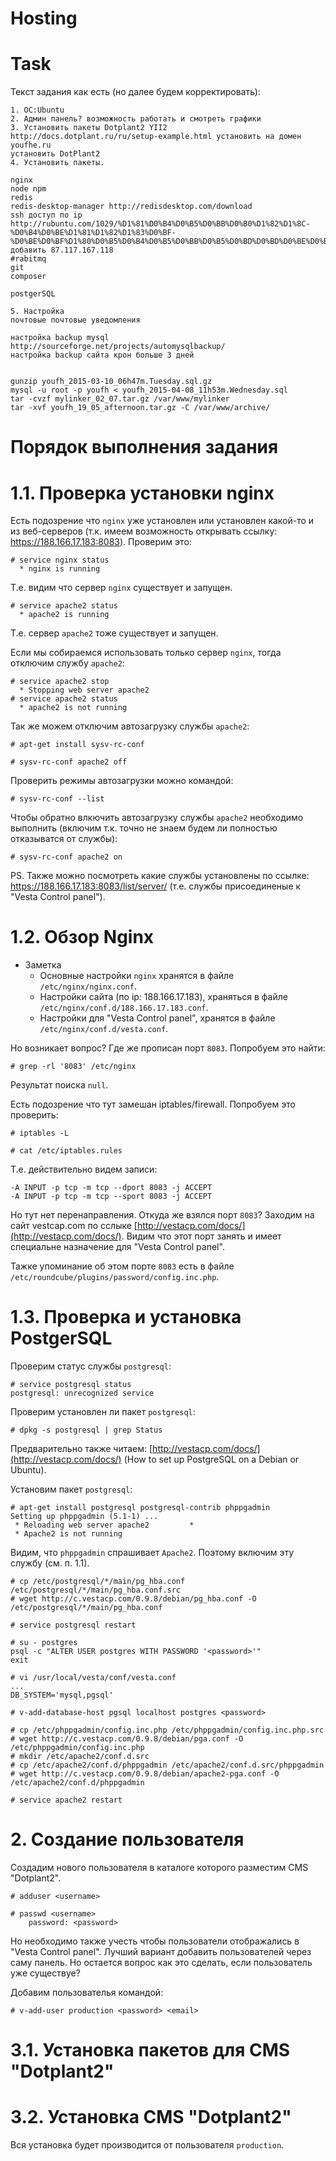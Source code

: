 Hosting
====================

# Task

Текст задания как есть (но далее будем корректировать):

```
1. ОС:Ubuntu  
2. Админ панель? возможность работать и смотреть графики 
3. Установить пакеты Dotplant2 YII2
http://docs.dotplant.ru/ru/setup-example.html установить на домен youfhe.ru 
установить DotPlant2
4. Установить пакеты.

nginx
node npm
redis 
redis-desktop-manager http://redisdesktop.com/download
ssh доступ по ip http://rubuntu.com/1029/%D1%81%D0%B4%D0%B5%D0%BB%D0%B0%D1%82%D1%8C-%D0%B4%D0%BE%D1%81%D1%82%D1%83%D0%BF-%D0%BE%D0%BF%D1%80%D0%B5%D0%B4%D0%B5%D0%BB%D0%B5%D0%BD%D0%BD%D0%BE%D0%B3%D0%BE
добавить 87.117.167.118
#rabitmq
git
composer

postgerSQL

5. Настройка
почтовые почтовые уведомления

настройка backup mysql http://sourceforge.net/projects/automysqlbackup/
настройка backup сайта крон больше 3 дней


gunzip youfh_2015-03-10_06h47m.Tuesday.sql.gz
mysql -u root -p youfh < youfh_2015-04-08_11h53m.Wednesday.sql
tar -cvzf mylinker_02_07.tar.gz /var/www/mylinker
tar -xvf youfh_19_05_afternoon.tar.gz -C /var/www/archive/
```


# Порядок выполнения задания

# 1.1. Проверка установки nginx

Есть подозрение что `nginx` уже установлен или установлен какой-то и из веб-серверов (т.к. имеем возможность открывать ссылку: https://188.166.17.183:8083). Проверим это:

```
# service nginx status
  * nginx is running
```

Т.е. видим что сервер `nginx` существует и запущен.

```
# service apache2 status
  * apache2 is running
```

Т.е. сервер `apache2` тоже существует и запущен.

Если мы собираемся использовать только сервер `nginx`, тогда отключим службу `apache2`:

```
# service apache2 stop
  * Stopping web server apache2
# service apache2 status
  * apache2 is not running
```

Так же можем отключим автозагрузку службы `apache2`:

```
# apt-get install sysv-rc-conf
```

```
# sysv-rc-conf apache2 off
```

Проверить режимы автозагрузки можно командой:

```
# sysv-rc-conf --list
```

Чтобы обратно влкючить автозагрузку службы `apache2` необходимо выполнить (включим т.к. точно не знаем будем ли полностью отказыватся от службы):

```
# sysv-rc-conf apache2 on
```

PS. Также можно посмотреть какие службы установлены по ссылке: https://188.166.17.183:8083/list/server/ (т.е. службы присоединеные к "Vesta Control panel").

# 1.2. Обзор Nginx

* Заметка
  * Основные настройки `nginx` хранятся в файле `/etc/nginx/nginx.conf`.
  * Настройки сайта (по ip: 188.166.17.183), храняться в файле `/etc/nginx/conf.d/188.166.17.183.conf`.
  * Настройки для "Vesta Control panel", хранятся в файле `/etc/nginx/conf.d/vesta.conf`.
  
Но возникает вопрос? Где же прописан порт `8083`. Попробуем это найти:

```
# grep -rl '8083' /etc/nginx
```

Результат поиска `null`. 

Есть подозрение что тут замешан iptables/firewall. Попробуем это проверить:

```
# iptables -L
```

```
# cat /etc/iptables.rules
```

Т.е. действительно видем записи:

```
-A INPUT -p tcp -m tcp --dport 8083 -j ACCEPT
-A INPUT -p tcp -m tcp --sport 8083 -j ACCEPT
```

Но тут нет перенаправления. Откуда же взялся порт `8083`?
Заходим на сайт vestcap.com по сслыке [http://vestacp.com/docs/](http://vestacp.com/docs/). Видим что этот порт занять и имеет специальне назначение для "Vesta Control panel".

Тажке упоминание об этом порте `8083` есть в файле `/etc/roundcube/plugins/password/config.inc.php`.



# 1.3. Проверка и установка PostgerSQL

Проверим статус службы `postgresql`:
```
# service postgresql status
postgresql: unrecognized service
```

Проверим установлен ли пакет `postgresql`:

```
# dpkg -s postgresql | grep Status
```

Предварительно также читаем: [http://vestacp.com/docs/](http://vestacp.com/docs/) (How to set up PostgreSQL on a Debian or Ubuntu).

Установим пакет `postgresql`:

```
# apt-get install postgresql postgresql-contrib phppgadmin
Setting up phppgadmin (5.1-1) ...
 * Reloading web server apache2         * 
 * Apache2 is not running
```

Видим, что `phppgadmin` спрашивает `Apache2`. Поэтому включим эту службу (см. п. 1.1).

```
# cp /etc/postgresql/*/main/pg_hba.conf /etc/postgresql/*/main/pg_hba.conf.src
# wget http://c.vestacp.com/0.9.8/debian/pg_hba.conf -O /etc/postgresql/*/main/pg_hba.conf
```

```
# service postgresql restart
```

```
# su - postgres
psql -c "ALTER USER postgres WITH PASSWORD '<password>'"
exit
```

```
# vi /usr/local/vesta/conf/vesta.conf
...
DB_SYSTEM='mysql,pgsql'
```

```
# v-add-database-host pgsql localhost postgres <password>
```

```
# cp /etc/phppgadmin/config.inc.php /etc/phppgadmin/config.inc.php.src
# wget http://c.vestacp.com/0.9.8/debian/pga.conf -O /etc/phppgadmin/config.inc.php
# mkdir /etc/apache2/conf.d.src
# cp /etc/apache2/conf.d/phppgadmin /etc/apache2/conf.d.src/phppgadmin
# wget http://c.vestacp.com/0.9.8/debian/apache2-pga.conf -O /etc/apache2/conf.d/phppgadmin
```

```
# service apache2 restart
```



# 2. Создание пользователя

Создадим нового пользователя в каталоге которого разместим CMS "Dotplant2".


```
# adduser <username>
```

```
# passwd <username>
	password: <password>
```

Но необходимо также учесть чтобы пользователи отображались в "Vesta Control panel". 
Лучший вариант добавить пользователей через саму панель. Но остается вопрос как это сделать, если пользователь уже существуе?

Добавим пользователья командой:

```
# v-add-user production <password> <email> 
```



# 3.1. Установка пакетов для CMS "Dotplant2"  



# 3.2. Установка CMS "Dotplant2"

Вся установка будет производится от пользователя `production`.

 
